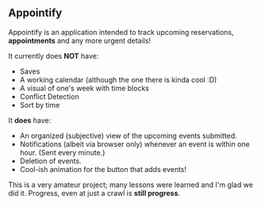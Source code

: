## Appointify
Appointify is an application intended to track upcoming reservations, **appointments** and any more urgent details!

It currently does **NOT** have:
- Saves
- A working calendar (although the one there is kinda cool :D)
- A visual of one's week with time blocks
- Conflict Detection
- Sort by time

It **does** have:
- An organized (subjective) view of the upcoming events submitted.
- Notifications (albeit via browser only) whenever an event is within one hour. (Sent every minute.)
- Deletion of events.
- Cool-ish animation for the button that adds events!

This is a very amateur project; many lessons were learned and I'm glad we did it. Progress, even at just a crawl is **still progress**.
